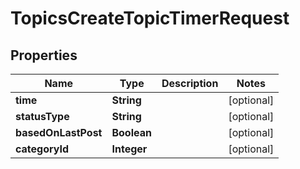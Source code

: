 

# TopicsCreateTopicTimerRequest


## Properties

| Name | Type | Description | Notes |
|------------ | ------------- | ------------- | -------------|
|**time** | **String** |  |  [optional] |
|**statusType** | **String** |  |  [optional] |
|**basedOnLastPost** | **Boolean** |  |  [optional] |
|**categoryId** | **Integer** |  |  [optional] |



